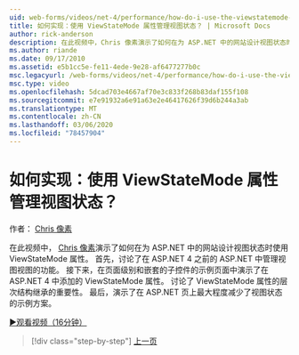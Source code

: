 ```yaml
---
uid: web-forms/videos/net-4/performance/how-do-i-use-the-viewstatemode-property-for-managing-viewstate
title: 如何实现：使用 ViewStateMode 属性管理视图状态？ | Microsoft Docs
author: rick-anderson
description: 在此视频中，Chris 像素演示了如何在为 ASP.NET 中的网站设计视图状态时使用 ViewStateMode 属性。
ms.author: riande
ms.date: 09/17/2010
ms.assetid: e5b1cc5e-fe11-4ede-9e28-af6477277b0c
msc.legacyurl: /web-forms/videos/net-4/performance/how-do-i-use-the-viewstatemode-property-for-managing-viewstate
msc.type: video
ms.openlocfilehash: 5dcad703e4667af70e3c833f268b83daf155f108
ms.sourcegitcommit: e7e91932a6e91a63e2e46417626f39d6b244a3ab
ms.translationtype: MT
ms.contentlocale: zh-CN
ms.lasthandoff: 03/06/2020
ms.locfileid: "78457904"
---
```

# <a name="how-do-i-use-the-viewstatemode-property-for-managing-viewstate"></a>如何实现：使用 ViewStateMode 属性管理视图状态？

作者： [Chris 像素](https://twitter.com/chrispels)

在此视频中， [Chris 像素](http://www.idevtech.com)演示了如何在为 ASP.NET 中的网站设计视图状态时使用 ViewStateMode 属性。 首先，讨论了在 ASP.NET 4 之前的 ASP.NET 中管理视图视图的功能。 接下来，在页面级别和嵌套的子控件的示例页面中演示了在 ASP.NET 4 中添加的 ViewStateMode 属性。 讨论了 ViewStateMode 属性的层次结构继承的重要性。 最后，演示了在 ASP.NET 页上最大程度减少了视图状态的示例方案。

[&#9654;观看视频（16分钟）](https://channel9.msdn.com/Blogs/ASP-NET-Site-Videos/how-do-i-use-the-viewstatemode-property-for-managing-viewstate)

> [!div class="step-by-step"]
> [上一页](aspnet-4-quick-hit-easy-state-compression.md)
